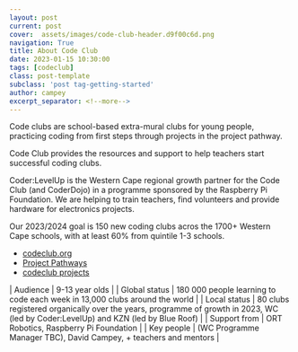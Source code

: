 ```yaml
---
layout: post
current: post
cover:  assets/images/code-club-header.d9f00c6d.png
navigation: True
title: About Code Club
date: 2023-01-15 10:30:00
tags: [codeclub]
class: post-template
subclass: 'post tag-getting-started'
author: campey
excerpt_separator: <!--more-->
---
```


Code clubs are school-based extra-mural clubs for young people, practicing coding from first steps through projects in the project pathway.

Code Club provides the resources and support to help teachers start successful coding clubs.

Coder:LevelUp is the Western Cape regional growth partner for the Code Club (and CoderDojo) in a programme sponsored by the Raspberry Pi Foundation. We are helping to train teachers, find volunteers and provide hardware for electronics projects. 

Our 2023/2024 goal is 150 new coding clubs acros the 1700+ Western Cape schools, with at least 60% from quintile 1-3 schools.

<!--more-->

 * [codeclub.org](https://codeclub.org/)
 * [Project Pathways](https://projects.raspberrypi.org/en/paths)
 * [codeclub projects](https://projects.raspberrypi.org/en/codeclub)

| Audience | 9-13 year olds |
| Global status | 180 000 people learning to code each week in 13,000 clubs around the world |
| Local status | 80 clubs registered organically over the years, programme of growth in 2023, WC (led by Coder:LevelUp) and KZN (led by Blue Roof) |
| Support from | ORT Robotics, Raspberry Pi Foundation |
| Key people | (WC Programme Manager TBC), David Campey, + teachers and mentors |
